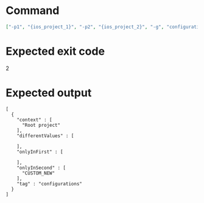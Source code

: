 # Command
```json
["-p1", "{ios_project_1}", "-p2", "{ios_project_2}", "-g", "configurations", "-f", "json"]
```

# Expected exit code
2

# Expected output
```
[
  {
    "context" : [
      "Root project"
    ],
    "differentValues" : [

    ],
    "onlyInFirst" : [

    ],
    "onlyInSecond" : [
      "CUSTOM_NEW"
    ],
    "tag" : "configurations"
  }
]

```
